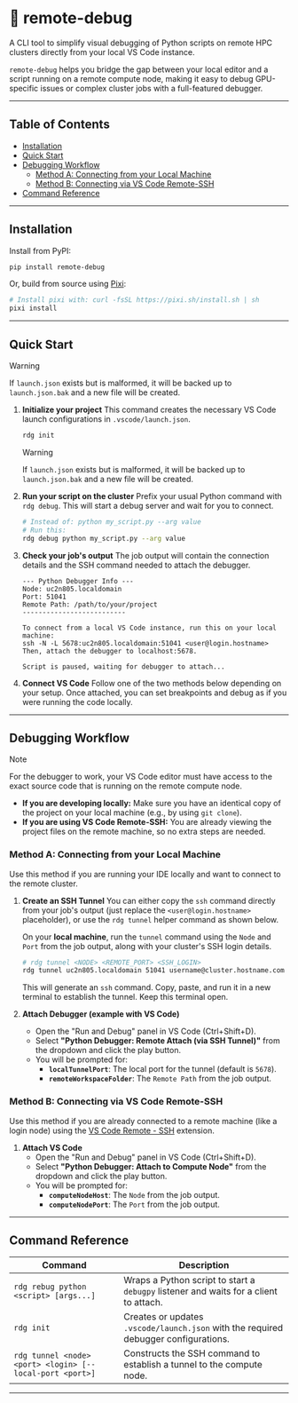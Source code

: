 # 🚀 remote-debug

A CLI tool to simplify visual debugging of Python scripts on remote HPC clusters directly from your local VS Code instance.

`remote-debug` helps you bridge the gap between your local editor and a script running on a remote compute node, making it easy to debug GPU-specific issues or complex cluster jobs with a full-featured debugger.

---

## Table of Contents

- [Installation](#installation)
- [Quick Start](#quick-start)
- [Debugging Workflow](#debugging-workflow)
  - [Method A: Connecting from your Local Machine](#method-a-connecting-from-your-local-machine)
  - [Method B: Connecting via VS Code Remote-SSH](#method-b-connecting-via-vs-code-remote-ssh)
- [Command Reference](#command-reference)

---

## Installation

Install from PyPI:

```bash
pip install remote-debug
```

Or, build from source using [Pixi](https://pixi.sh/):

```bash
# Install pixi with: curl -fsSL https://pixi.sh/install.sh | sh
pixi install
```

---

## Quick Start

> [!WARNING]
> If `launch.json` exists but is malformed, it will be backed up to `launch.json.bak` and a new file will be created.

1.  **Initialize your project**
    This command creates the necessary VS Code launch configurations in `.vscode/launch.json`.

    ```bash
    rdg init
    ```

    > [!WARNING]
    > If `launch.json` exists but is malformed, it will be backed up to `launch.json.bak` and a new file will be created.

2.  **Run your script on the cluster**
    Prefix your usual Python command with `rdg debug`. This will start a debug server and wait for you to connect.

    ```bash
    # Instead of: python my_script.py --arg value
    # Run this:
    rdg debug python my_script.py --arg value
    ```

3.  **Check your job's output**
    The job output will contain the connection details and the SSH command needed to attach the debugger.

    ```text
    --- Python Debugger Info ---
    Node: uc2n805.localdomain
    Port: 51041
    Remote Path: /path/to/your/project
    --------------------------

    To connect from a local VS Code instance, run this on your local machine:
    ssh -N -L 5678:uc2n805.localdomain:51041 <user@login.hostname>
    Then, attach the debugger to localhost:5678.

    Script is paused, waiting for debugger to attach...
    ```

4.  **Connect VS Code**
    Follow one of the two methods below depending on your setup. Once attached, you can set breakpoints and debug as if you were running the code locally.

---

## Debugging Workflow

> [!NOTE]
> For the debugger to work, your VS Code editor must have access to the exact source code that is running on the remote compute node.
> - **If you are developing locally:** Make sure you have an identical copy of the project on your local machine (e.g., by using `git clone`).
> - **If you are using VS Code Remote-SSH:** You are already viewing the project files on the remote machine, so no extra steps are needed.

### Method A: Connecting from your Local Machine

Use this method if you are running your IDE locally and want to connect to the remote cluster.

1.  **Create an SSH Tunnel**
    You can either copy the `ssh` command directly from your job's output (just replace the `<user@login.hostname>` placeholder), or use the `rdg tunnel` helper command as shown below.

    On your **local machine**, run the `tunnel` command using the `Node` and `Port` from the job output, along with your cluster's SSH login details.

    ```bash
    # rdg tunnel <NODE> <REMOTE_PORT> <SSH_LOGIN>
    rdg tunnel uc2n805.localdomain 51041 username@cluster.hostname.com
    ```

    This will generate an `ssh` command. Copy, paste, and run it in a new terminal to establish the tunnel. Keep this terminal open.

2.  **Attach Debugger (example with VS Code)**
    - Open the "Run and Debug" panel in VS Code (Ctrl+Shift+D).
    - Select **"Python Debugger: Remote Attach (via SSH Tunnel)"** from the dropdown and click the play button.
    - You will be prompted for:
      - **`localTunnelPort`**: The local port for the tunnel (default is `5678`).
      - **`remoteWorkspaceFolder`**: The `Remote Path` from the job output.

### Method B: Connecting via VS Code Remote-SSH

Use this method if you are already connected to a remote machine (like a login node) using the [VS Code Remote - SSH](https://code.visualstudio.com/docs/remote/ssh) extension.

1.  **Attach VS Code**
    - Open the "Run and Debug" panel in VS Code (Ctrl+Shift+D).
    - Select **"Python Debugger: Attach to Compute Node"** from the dropdown and click the play button.
    - You will be prompted for:
      - **`computeNodeHost`**: The `Node` from the job output.
      - **`computeNodePort`**: The `Port` from the job output.

---

## Command Reference

| Command | Description |
|---|---|
| `rdg rebug python <script> [args...]` | Wraps a Python script to start a `debugpy` listener and waits for a client to attach. |
| `rdg init` | Creates or updates `.vscode/launch.json` with the required debugger configurations. |
| `rdg tunnel <node> <port> <login> [--local-port <port>]` | Constructs the SSH command to establish a tunnel to the compute node. |

---